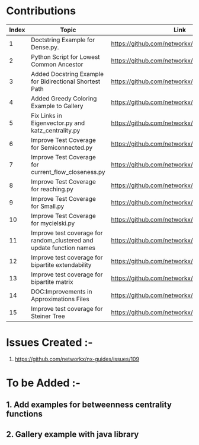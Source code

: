 # Contributions
| Index | Topic | Link | Status |
| ----- | -------- | -------- | -------- |
| 1     | Doctstring Example for Dense.py.| https://github.com/networkx/networkx/pull/6669| Merged| 
| 2     | Python Script for Lowest Common Ancestor | https://github.com/networkx/networkx/pull/6552 | Closed- Duplicate|
| 3     | Added Docstring Example for Bidirectional Shortest Path | https://github.com/networkx/networkx/pull/6570| Merged|
| 4     | Added Greedy Coloring Example to Gallery | https://github.com/networkx/networkx/pull/6647| Merged|
| 5     | Fix Links in Eigenvector.py and katz_centrality.py |https://github.com/networkx/networkx/pull/6640| Merged|
| 6     | Improve Test Coverage for Semiconnected.py |https://github.com/networkx/networkx/pull/6645| Closed-Defect|
| 7     | Improve Test Coverage for current_flow_closeness.py |https://github.com/networkx/networkx/pull/6677| Merged|
| 8     | Improve Test Coverage for reaching.py |https://github.com/networkx/networkx/pull/6678| Merged|
| 9     | Improve Test Coverage for Small.py |https://github.com/networkx/networkx/pull/7260| Merged|
| 10    | Improve Test Coverage for mycielski.py |https://github.com/networkx/networkx/pull/7271| Merged|
| 11    | Improve test coverage for random_clustered and update function names |https://github.com/networkx/networkx/pull/7273| Merged|
| 12    | Improve test coverage for bipartite extendability |https://github.com/networkx/networkx/pull/7306| Merged|
| 13    | Improve test coverage for bipartite matrix |https://github.com/networkx/networkx/pull/7312| Merged|
| 14    | DOC:Improvements in Approximations Files |https://github.com/networkx/networkx/pull/7338| Merged|
| 15    | Improve test coverage for Steiner Tree |https://github.com/networkx/networkx/pull/7348| Open|







# Issues Created :- 
1. https://github.com/networkx/nx-guides/issues/109


# To be Added :- 

## 1. Add examples for betweenness centrality functions
## 2. Gallery example with java library 



